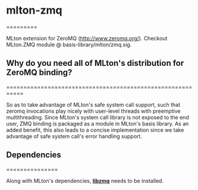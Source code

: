 # mlton-zmq
=========

MLton extension for ZeroMQ (http://www.zeromq.org/). Checkout MLton.ZMQ module
@ basis-library/mlton/zmq.sig.

## Why do you need all of MLton's distribution for ZeroMQ binding?
===========================================================

So as to take advantage of MLton's safe system call support, such that zeromq
invocations play nicely with user-level threads with preemptive multithreading.
Since MLton's system call library is not exposed to the end user, ZMQ binding
is packaged as a module in MLton's basis library. As an added benefit, this
also leads to a concise implementation since we take advantage of safe system
call's error handling support.

## Dependencies
===============

Along with MLton's dependencies, [__libzmq__](http://www.zeromq.org/docs:core-api) needs to be installed.
